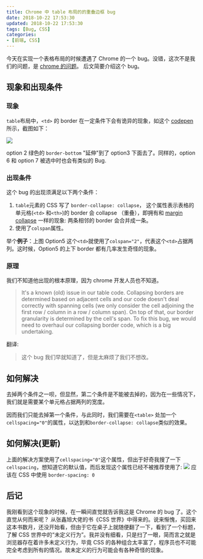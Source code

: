 ```yaml
---
title: Chrome 中 table 布局的的重叠边框 bug
date: 2018-10-22 17:53:30
updated: 2018-10-22 17:53:30
tags: [Bug, CSS]
categories:
- [前端, CSS]
---
```


今天在实现一个表格布局的时候遭遇了 Chrome 的一个 bug。没错，这次不是我们的问题，是 [chrome 的问题](https://bugs.chromium.org/p/chromium/issues/detail?id=356132)。
后文简要介绍这个 bug。

<!-- more -->

## 现象和出现条件

### 现象

`table`布局中，`<td>` 的 border 在一定条件下会有诡异的现象，如这个 [codepen](https://codepen.io/caren11/pen/dgjeoZ) 所示，截图如下：

![](https://user-gold-cdn.xitu.io/2018/10/23/166a100e385cb53e?w=712&h=335&f=png&s=24472)

option 2 绿色的 `border-bottom` "延伸"到了 option3 下面去了。同样的，option 6 和 option 7 被选中时也会有类似的 Bug.

### 出现条件

这个 bug 的出现须满足以下两个条件：

1. `table`元素的 CSS 写了 `border-collapse: collapse`， 这个属性表示表格的单元格(`<td>` 和`<th>`)的 border 会 collapse （重叠），即拥有和 [margin collapse](https://developer.mozilla.org/zh-CN/docs/Web/CSS/CSS_Box_Model/Mastering_margin_collapsing) 一样的现象: 两条相邻的 border 会合并成一条。
2. 使用了`colspan`属性。

举个**例子**：上图 Option5 这个`<td>`就使用了`colspan="2"`，代表这个`<td>`占据两列。这时候，Option5 的上下 border 都有几率发生奇怪的现象。

### 原理

我们不知道他出现的根本原理，因为 chrome 开发人员也不知道。

> It's a known (old) issue in our table code. Collapsing borders are determined based on adjacent cells and our code doesn't deal correctly with spanning cells (we only consider the cell adjoining the first row / column in a row / column span). On top of that, our border granularity is determined by the cell's span.
> To fix this bug, we would need to overhaul our collapsing border code, which is a big undertaking.

翻译:

> 这个 bug 我们早就知道了，但是太麻烦了我们不想改。

## 如何解决

去掉两个条件之一呗，但显然，第二个条件是不能被去掉的，因为在一些情况下，我们就是需要某个单元格占据两列的宽度。

因而我们只能去掉第一个条件，与此同时，我们需要在`<table>` 处加一个`cellspacing="0"`的属性，以达到和`border-collapse: collapse`类似的效果。

## 如何解决(更新)

上面的解决方案使用了`cellspacing="0"`这个属性，但出于好奇我搜了一下`cellspacing`，想知道它的默认值，而后发现这个属性已经不被推荐使用了:
![](https://user-gold-cdn.xitu.io/2018/10/24/166a572b342de7a5?w=763&h=280&f=png&s=59897)
应该在 CSS 中使用 `border-spacing: 0`

## 后记

我刚看到这个现象的时候，在一瞬间直觉就告诉我这是 Chrome 的 bug 了。这个直觉从何而来呢？ 从张鑫旭大佬的书《CSS 世界》中得来的。说来惭愧，买回来这本书数月，还没开始看，但由于它在桌子上就随便翻了一下，看到了一个标题，了解 CSS 世界中的“未定义行为”。我并没有细看，只是扫了一眼，简而言之就是浏览器存在着许多未定义行为，毕竟 CSS 的各种组合太丰富了，程序员也不可能完全考虑到所有的情况。故未定义的行为可能会有各种奇怪的现象。

